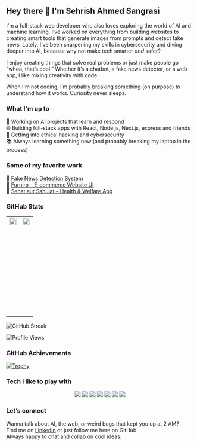 ## Hey there 👋 I'm Sehrish Ahmed Sangrasi

I'm a full-stack web developer who also loves exploring the world of AI and machine learning. I’ve worked on everything from building websites to creating smart tools that generate images from prompts and detect fake news. Lately, I’ve been sharpening my skills in cybersecurity and diving deeper into AI, because why not make tech smarter *and* safer?

I enjoy creating things that solve real problems or just make people go “whoa, that’s cool.” Whether it’s a chatbot, a fake news detector, or a web app, I like mixing creativity with code.

When I'm not coding, I’m probably breaking something (on purpose) to understand how it works. Curiosity never sleeps.

### What I'm up to

🧠 Working on AI projects that learn and respond  
🌐 Building full-stack apps with React, Node.js, Next.js, express and friends  
🔐 Getting into ethical hacking and cybersecurity  
📚 Always learning something new (and probably breaking my laptop in the process)

### Some of my favorite work

📰 [Fake News Detection System](https://github.com/sehrishahmedsangrasi/fake-news-detector)  
🛒 [Furniro – E-commerce Website UI](https://github.com/sehrishahmedsangrasi/Furniro_ui)  
💊 [Sehat aur Sahulat – Health & Welfare App](https://github.com/sehrishahmedsangrasi/Sehat_aur_sahulat)  

### GitHub Stats
<table>
  <tr>
    <td>
      <img src="https://github-readme-stats.vercel.app/api?username=sehrishahmedsangrasi&show_icons=true&theme=radical" style="min-height: 260px; width: 100%;" />
    </td>
    <td>
      <img src="https://github-readme-stats.vercel.app/api/top-langs/?username=sehrishahmedsangrasi&layout=compact&theme=radical" style="min-height: 260px; width: 100%;" />
    </td>
  </tr>
</table>



![GitHub Streak](https://streak-stats.demolab.com/?user=sehrishahmedsangrasi&theme=radical)

![Profile Views](https://komarev.com/ghpvc/?username=sehrishahmedsangrasi&color=blue&style=flat-square)

### GitHub Achievements

[![Trophy](https://github-profile-trophy.vercel.app/?username=sehrishahmedsangrasi&theme=onedark)](https://github.com/ryo-ma/github-profile-trophy)

### Tech I like to play with

<p align="center">
  <img src="https://img.shields.io/badge/JavaScript-F7DF1E?style=for-the-badge&logo=javascript&logoColor=black" />
  <img src="https://img.shields.io/badge/React-20232A?style=for-the-badge&logo=react&logoColor=61DAFB" />
  <img src="https://img.shields.io/badge/Next.js-000000?style=for-the-badge&logo=nextdotjs&logoColor=white" />
  <img src="https://img.shields.io/badge/Node.js-43853D?style=for-the-badge&logo=node-dot-js&logoColor=white" />
  <img src="https://img.shields.io/badge/Python-3776AB?style=for-the-badge&logo=python&logoColor=white" />
  <img src="https://img.shields.io/badge/TensorFlow-FF6F00?style=for-the-badge&logo=tensorflow&logoColor=white" />
  <img src="https://img.shields.io/badge/Linux-FCC624?style=for-the-badge&logo=linux&logoColor=black" />
</p>

### Let’s connect

Wanna talk about AI, the web, or weird bugs that kept you up at 2 AM?  
Find me on [LinkedIn](https://www.linkedin.com/in/sehrish-ahmed-943566300/) or just follow me here on GitHub.  
Always happy to chat and collab on cool ideas.

